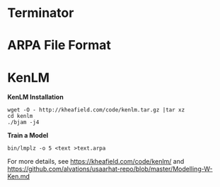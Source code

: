 Terminator
==========


ARPA File Format
====


KenLM
====

**KenLM Installation**

```
wget -O - http://kheafield.com/code/kenlm.tar.gz |tar xz 
cd kenlm
./bjam -j4
```

**Train a Model**

```
bin/lmplz -o 5 <text >text.arpa
```

For more details, see https://kheafield.com/code/kenlm/ and https://github.com/alvations/usaarhat-repo/blob/master/Modelling-W-Ken.md
